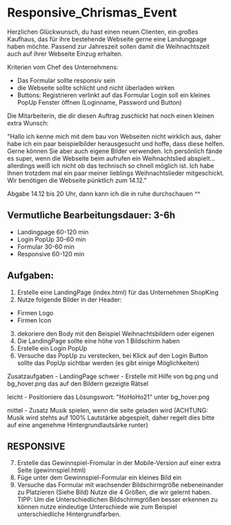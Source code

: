 # Responsive_Chrismas_Event

Herzlichen Glückwunsch, du hast einen neuen Clienten, ein großes Kaufhaus, das für ihre bestehende
Webseite gerne eine Landungpage haben möchte. Passend zur Jahreszeit sollen damit die Weihnachtszeit
auch auf ihrer Webseite Einzug erhalten.

Kriterien vom Chef des Unternehmens:
- Das Formular sollte responsiv sein
- die Webseite sollte schlicht und nicht überladen wirken
- Buttons: Registrieren verlinkt auf das Formular Login soll ein kleines PopUp Fenster öffnen (Loginname, Password und Button)

Die Mitarbeiterin, die dir diesen Auftrag zuschickt hat noch einen kleinen extra Wunsch:

"Hallo ich kenne mich mit dem bau von Webseiten nicht wirklich aus, daher habe ich ein paar beispielbilder herausgesucht und hoffe, dass diese helfen.
Gerne können Sie aber auch eigene Bilder verwenden. Ich persönlich fände es super, wenn die Webseite beim aufrufen ein Weihnachtslied abspielt...
allerdings weiß ich nicht ob das technisch so chnell möglich ist. Ich habe Ihnen trotzdem mal ein paar meiner lieblings Weihnachtslieder mitgeschickt.
Wir benötigen die Webseite pünktlich zum 14.12."

Abgabe 14.12 bis 20 Uhr, dann kann ich die in ruhe durchschauen ^^

## Vermutliche Bearbeitungsdauer: 3-6h
- Landingpage 60-120 min
- Login PopUp 30-60 min
- Formular 30-60 min
- Responsive 60-120 min


## Aufgaben:
1. Erstelle eine LandingPage (index.html) für das Unternehmen ShopKing
2. Nutze folgende Bilder in der Header:
- Firmen Logo
- Firmen Icon
3. dekoriere den Body mit den Beispiel Weihnachtsbildern oder eigenen
4. Die LandingPage sollte eine höhe von 1 Bildschirm haben
5. Erstelle ein Login PopUp
6. Versuche das PopUp zu verstecken, bei Klick auf den Login Button sollte das PopUp sichtbar werden (es gibt einige Möglichkeiten)

Zusatzaufgaben - LandingPage
schwer - Erstelle mit Hilfe von bg.png und bg_hover.png das auf den Bildern gezeigte Rätsel

leicht - Positioniere das Lösungswort: "HoHoHo21" unter bg_hover.png

mittel - Zusatz Musik spielen, wenn die seite geladen wird
(ACHTUNG: Musik wird stehts auf 100% Lautstärke abgespielt, daher regelt dies bitte auf eine angenehme Hintergrundlautsärke runter)



## RESPONSIVE
7. Erstelle das Gewinnspiel-Fromular in der Mobile-Version auf einer extra Seite (gewinnspiel.html)
8. Füge unter dem Gewinnspiel-Formular ein kleines Bild ein
9. Versuche das Formular mit wachsender Bildschirmgröße nebeneinander zu Platzieren (Siehe Bild)
Nutze die 4 Größen, die wir gelernt haben.
TIPP: Um die Unterschiedlichen Bildschirmgrößen besser erkennen zu können nutze eindeutige Unterschiede wie zum Beispiel unterschiedliche Hintergrundfarben.
